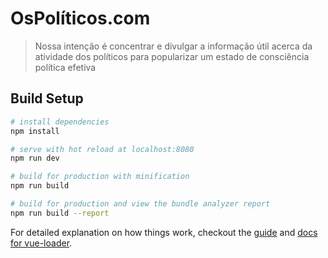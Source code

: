 # OsPolíticos.com

> Nossa intenção é concentrar e divulgar a informação útil acerca da atividade dos políticos para popularizar um estado de consciência política efetiva

## Build Setup

``` bash
# install dependencies
npm install

# serve with hot reload at localhost:8080
npm run dev

# build for production with minification
npm run build

# build for production and view the bundle analyzer report
npm run build --report
```

For detailed explanation on how things work, checkout the [guide](http://vuejs-templates.github.io/webpack/) and [docs for vue-loader](http://vuejs.github.io/vue-loader).
